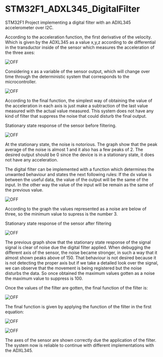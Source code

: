 # STM32F1_ADXL345_DigitalFilter
STM32F1 Project implementing a digital filter with an ADXL345 accelerometer over I2C.

According to the acceleration function, the first derivative of the velocity. Which is given by the ADXL345 as a value x,y,z according to de differential in the transductor inside of the sensor which measures the acceleration of the three axes:

![OFF](https://github.com/Miguelest07/STM32F1_ADXL345_DigitalFilter/blob/main/1.PNG)

Considering x as a variable of the sensor output, which will change over time through the deterministic system that corresponds to the microcontroller.

![OFF](https://github.com/Miguelest07/STM32F1_ADXL345_DigitalFilter/blob/main/2.PNG)

According to the final function, the simplest way of obtaining the value of the acceleration in each axis is just make a subtraction of the last value measured with the actual value measured. This system does not have any kind of filter that suppress the noise that could disturb the final output.


Stationary state response of the sensor before filtering.

![OFF](https://github.com/Miguelest07/STM32F1_ADXL345_DigitalFilter/blob/main/3.PNG)

At the stationary state, the noise is notorious. The graph show that the peak average of the noise is almost 1 and it also has a few peaks of 2. The desired output should be 0 since the device is in a stationary state, it does not have any acceleration.

The digital filter can be implemented with a function which determines the unwanted behaviour and states the next following rules: If the dx value is between the useful data, the value of the output will be the same of the input. In the other way the value of the input will be remain as the same of the previous value.

![OFF](https://github.com/Miguelest07/STM32F1_ADXL345_DigitalFilter/blob/main/4.PNG)

According to the graph the values represented as a noise are below of three, so the minimum value to supress is the number 3.


Stationary state response of the sensor after filtering

![OFF](https://github.com/Miguelest07/STM32F1_ADXL345_DigitalFilter/blob/main/5.PNG)

The previous graph show that the stationary state response of the signal signal is clear of noise due the digital filter applied.
When debugging the different axis of the sensor, the noise became stronger, in such a way that it almost shown peaks above of 150. That behaviour is not desired because it is not detecting the proper axis but if we take a detailed look over the signal, we can observe that the movement is being registered but the noise disturbs the data. So once obtained the maximum values gotten as a noise the maximum value to suppress is 100.


Once the values of the filter are gotten, the final function of the filter is:

![OFF](https://github.com/Miguelest07/STM32F1_ADXL345_DigitalFilter/blob/main/6.PNG)

The final function is given by applying the function of the filter in the first equation:

![OFF](https://github.com/Miguelest07/STM32F1_ADXL345_DigitalFilter/blob/main/7.PNG)

![OFF](https://github.com/Miguelest07/STM32F1_ADXL345_DigitalFilter/blob/main/8.PNG)

The axes of the sensor are shown correctly due the application of the filter. The system now is reliable to continue with different implementations with the ADXL345.

